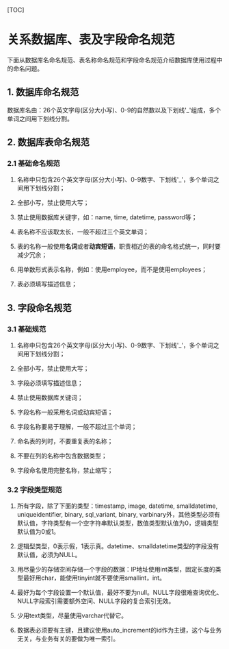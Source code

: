 [TOC]

# 关系数据库、表及字段命名规范

下面从数据库名命名规范、表名称命名规范和字段命名规范介绍数据库使用过程中的命名问题。

## 1. 数据库命名规范

数据库名由：26个英文字母(区分大小写)、0-9的自然数以及下划线'_'组成，多个单词之间用下划线分割。

## 2. 数据库表命名规范

### 2.1 基础命名规范

1. 名称中只包含26个英文字母(区分大小写)、0-9数字、下划线'_'，多个单词之间用下划线分割；

2. 全部小写，禁止使用大写；

3. 禁止使用数据库关键字，如：name, time, datetime, password等；

4. 表名称不应该取太长，一般不超过三个英文单词；

5. 表的名称一般使用**名词**或者**动宾短语**，职责相近的表的命名格式统一，同时要减少冗余；

6. 用单数形式表示名称，例如：使用employee，而不是使用employees；

7. 表必须填写描述信息；

## 3. 字段命名规范

### 3.1 基础规范

1. 名称中只包含26个英文字母(区分大小写)、0-9数字、下划线'_'，多个单词之间用下划线分割；

2. 全部小写，禁止使用大写；

3. 字段必须填写描述信息；

4. 禁止使用数据库关键词；

5. 字段名称一般采用名词或动宾短语；

6. 字段名称要易于理解，一般不超过三个单词；

7. 命名表的列时，不要重复表的名称；

8. 不要在列的名称中包含数据类型；

9. 字段命名使用完整名称，禁止缩写；

### 3.2 字段类型规范

1. 所有字段，除了下面的类型：timestamp, image, datetime, smalldatetime, uniqueidentifier, binary, sql_variant, binary, varbinary外，其他类型必须有默认值，字符类型有一个空字符串默认类型，数值类型默认值为0，逻辑类型默认值为0或1。

2. 逻辑型类型，0表示假，1表示真。datetime、smalldatetime类型的字段没有默认值，必须为NULL。

3. 用尽量少的存储空间存储一个字段的数据：IP地址使用int类型，固定长度的类型最好用char，能使用tinyint就不要使用smallint，int。

4. 最好为每个字段设置一个默认值，最好不要为null。NULL字段很难查询优化、NULL字段索引需要额外空间、NULL字段的复合索引无效。

5. 少用text类型，尽量使用varchar代替它。

6. 数据表必须要有主键，且建议使用auto_increment的id作为主键，这个与业务无关，与业务有关的要做为唯一索引。






